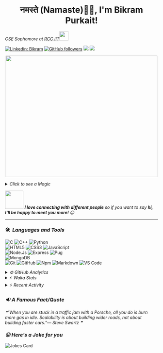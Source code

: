 <h1 align="center">नमस्ते (Namaste)🙏🏻, I'm Bikram Purkait! </h1>

<p><em>CSE Sophomore at <a href="https://www.rcciit.org/">RCC IIT</a><img src="https://media.giphy.com/media/WUlplcMpOCEmTGBtBW/giphy.gif" width="30"> 
</em></p>

[![Linkedin: Bikram](https://img.shields.io/badge/-bikram-blue?style=flat-square&logo=Linkedin&logoColor=white&link=https://www.linkedin.com/in/bikram-purkait-5463861a8/)](https://www.linkedin.com/in/bikram-purkait-5463861a8/)
[![GitHub followers](https://img.shields.io/github/followers/IamBikramPurkait?label=Follow&style=social)](https://github.com/IamBikramPurkait)
![](https://komarev.com/ghpvc/?username=IamBikramPurkait&color=blueviolet&style=flat)
<a href="mailto:bkrmprkt@gmail.com"><img src="https://img.shields.io/badge/-bikram-D14836?style=flat&logo=Gmail&logoColor=white"/></a>

<p align="center">
  <img width="500" height="400" src="https://cdn.dribbble.com/users/1059583/screenshots/4171367/coding-freak.gif">
</p>

<details>
<summary><em>Click to see a Magic</em></summary>

⏳ **Year Progress** { █████████████▁▁▁▁▁▁▁▁▁▁▁▁▁▁▁▁▁ } 44.68 % as on ⏰ 13-6-2022.

</details>

<img src="https://media.giphy.com/media/LnQjpWaON8nhr21vNW/giphy.gif" width="60"> <em><b>I love connecting with different people</b> so if you want to say <b>hi, I'll be happy to meet you more! </b> 😊</em>

***

### 🛠 &nbsp;<em>Languages and Tools</em>

![C](https://img.shields.io/badge/C-00599C?style=for-the-badge&logo=c&logoColor=white)
![C++](https://img.shields.io/badge/C%2B%2B-00599C?style=for-the-badge&logo=c%2B%2B&logoColor=white)
![Python](http://img.shields.io/badge/-Python-3776AB?style=for-the-badge&logo=python&logoColor=ffffff)
<br>
![HTML5](https://img.shields.io/badge/-HTML5-%23E44D27?style=for-the-badge&logo=html5&logoColor=ffffff)
![CSS3](https://img.shields.io/badge/-CSS3-%231572B6?style=for-the-badge&logo=css3)
![JavaScript](https://img.shields.io/badge/-JavaScript-%23F7DF1C?style=for-the-badge&logo=javascript&logoColor=000000&labelColor=%23F7DF1C&color=%23FFCE5A)
<br>
![Node.Js](https://img.shields.io/badge/-Node.js-%23E44D27?style=for-the-badge&logo=Node.js&logoColor=ffffff)
![Express](https://img.shields.io/badge/-Express-%231572B6?style=for-the-badge&logo=Express)
![Pug](https://img.shields.io/badge/-pug-%23F7DF1C?style=for-the-badge&logo=pug&logoColor=000000&labelColor=%23F7DF1C&color=%23FFCE5A)
<br>
![MongoDB](https://img.shields.io/badge/MongoDB-4EA94B?style=for-the-badge&logo=mongodb&logoColor=white)
<br>
![Git](https://img.shields.io/badge/-Git-%23F05032?style=for-the-badge&logo=git&logoColor=%23ffffff)
![GitHub](https://img.shields.io/badge/-GitHub-181717?style=for-the-badge&logo=github)
![Npm](https://img.shields.io/badge/-npm-CB3837?style=for-the-badge&logo=npm)
![Markdown](https://img.shields.io/badge/Markdown-000000?style=for-the-badge&logo=markdown&logoColor=white)
![VS Code](http://img.shields.io/badge/-VS%20Code-007ACC?style=for-the-badge&logo=visual-studio-code&logoColor=ffffff)
<br>

<details><summary><em>⚙ GitHub Analytics</em></summary>
<br>
<p align="center">
<a href="https://github.com/IamBikramPurkait">

![Bikram's GitHub Stats](https://github-readme-stats.vercel.app/api?username=IamBikramPurkait&theme=chartreuse-dark&show_icons=true&include_all_commits=true&count_private=true)
<img height="180em" src="https://github-readme-stats-eight-theta.vercel.app/api/top-langs/?username=IamBikramPurkait&layout=compact&langs_count=12&theme=chartreuse-dark"/>
[![GitHub Streak](http://github-readme-streak-stats.herokuapp.com?user=IamBikramPurkait&theme=chartreuse-dark)](https://git.io/streak-stats)
</a>
</p>
</details>

<details>
<summary>⚡ <em>Waka Stats</em></summary>

<!--START_SECTION:waka-->
**I'm an Early 🐤** 

```text
🌞 Morning    28 commits     █████████░░░░░░░░░░░░░░░░   36.36% 
🌆 Daytime    12 commits     ████░░░░░░░░░░░░░░░░░░░░░   15.58% 
🌃 Evening    36 commits     ███████████░░░░░░░░░░░░░░   46.75% 
🌙 Night      1 commits      ░░░░░░░░░░░░░░░░░░░░░░░░░   1.3%

```
📅 **I'm Most Productive on Thursday** 

```text
Monday       1 commits      ░░░░░░░░░░░░░░░░░░░░░░░░░   1.3% 
Tuesday      2 commits      ░░░░░░░░░░░░░░░░░░░░░░░░░   2.6% 
Wednesday    9 commits      ███░░░░░░░░░░░░░░░░░░░░░░   11.69% 
Thursday     27 commits     ████████░░░░░░░░░░░░░░░░░   35.06% 
Friday       13 commits     ████░░░░░░░░░░░░░░░░░░░░░   16.88% 
Saturday     24 commits     ███████░░░░░░░░░░░░░░░░░░   31.17% 
Sunday       1 commits      ░░░░░░░░░░░░░░░░░░░░░░░░░   1.3%

```


📊 **This Week I Spent My Time On** 

```text
⌚︎ Time Zone: Asia/Kolkata

💬 Programming Languages: 
No Activity Tracked This Week

💻 Operating System: 
No Activity Tracked This Week

```


<!--END_SECTION:waka-->

</details>

<details>
<summary>⚡ <em>Recent Activity</em></summary>

<!--START_SECTION:activity-->
<!--END_SECTION:activity-->

</details>

### <em>🔉 A Famous Fact/Quote</em>
<!--STARTS_HERE_QUOTE_README-->
<i>❝“When you are stuck in a traffic jam with a Porsche, all you do is burn more gas in idle.  Scalability is about building wider roads, not about building faster cars.”— Steve Swartz   ❞</i>
<!--ENDS_HERE_QUOTE_README-->


### <em>😜 Here's a Joke for you</em>
![Jokes Card](https://readme-jokes.vercel.app/api)



